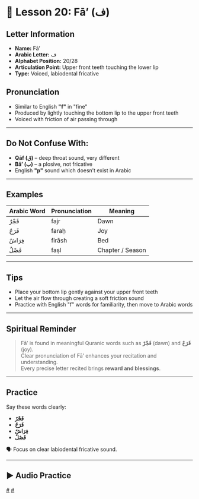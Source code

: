 # 📘 Lesson 20: Fā’ (ف)

## Letter Information

- **Name:** Fā’
- **Arabic Letter:** ف
- **Alphabet Position:** 20/28
- **Articulation Point:** Upper front teeth touching the lower lip
- **Type:** Voiced, labiodental fricative

## Pronunciation

- Similar to English **"f"** in "fine"
- Produced by lightly touching the bottom lip to the upper front teeth
- Voiced with friction of air passing through

---

## Do Not Confuse With:

- **Qāf (ق)** – deep throat sound, very different
- **Bā’ (ب)** – a plosive, not fricative
- English **"p"** sound which doesn’t exist in Arabic

---

## Examples

| Arabic Word | Pronunciation | Meaning          |
| ----------- | ------------- | ---------------- |
| فَجْرٌ      | fajr          | Dawn             |
| فَرَحٌ      | faraḥ         | Joy              |
| فِرَاشٌ     | firāsh        | Bed              |
| فَصْلٌ      | faṣl          | Chapter / Season |

---

## Tips

- Place your bottom lip gently against your upper front teeth
- Let the air flow through creating a soft friction sound
- Practice with English "f" words for familiarity, then move to Arabic words

---

## Spiritual Reminder

> Fā’ is found in meaningful Quranic words such as **فَجْرٌ** (dawn) and **فَرَحٌ** (joy).  
> Clear pronunciation of Fā’ enhances your recitation and understanding.  
> Every precise letter recited brings **reward and blessings**.

---

## Practice

Say these words clearly:

- **فَجْرٌ**
- **فَرَحٌ**
- **فِرَاشٌ**
- **فَصْلٌ**

🗣 Focus on clear labiodental fricative sound.

---

## ▶️ Audio Practice

[#](assets/audios/arabic/man/20.mp3) [#](assets/audios/arabic/woman/20.mp3)
